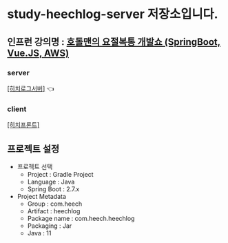 # study-heechlog-server 저장소입니다.

## 인프런 강의명 : [호돌맨의 요절복통 개발쇼 (SpringBoot, Vue.JS, AWS)](https://www.inflearn.com/course/%ED%86%A0%EB%B9%84-%EC%8A%A4%ED%94%84%EB%A7%81%EB%B6%80%ED%8A%B8-%EC%9D%B4%ED%95%B4%EC%99%80%EC%9B%90%EB%A6%AC)

### server
[[히치로그서버]](https://github.com/heechul90/study-heechlog-server) 👈 <br/>

### client
[[히치프론트]](https://github.com/heechul90/study-heechlog-client)

## 프로젝트 설정
- 프로젝트 선택
    - Project : Gradle Project
    - Language : Java
    - Spring Boot : 2.7.x
- Project Metadata
    - Group : com.heech
    - Artifact : heechlog
    - Package name : com.heech.heechlog
    - Packaging : Jar
    - Java : 11